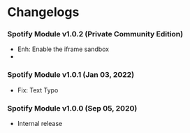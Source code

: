 # Changelogs

### Spotify Module v1.0.2 (Private Community Edition)
- Enh: Enable the iframe sandbox
- 
### Spotify Module v1.0.1 (Jan 03, 2022)
- Fix: Text Typo

### Spotify Module v1.0.0 (Sep 05, 2020)
- Internal release
